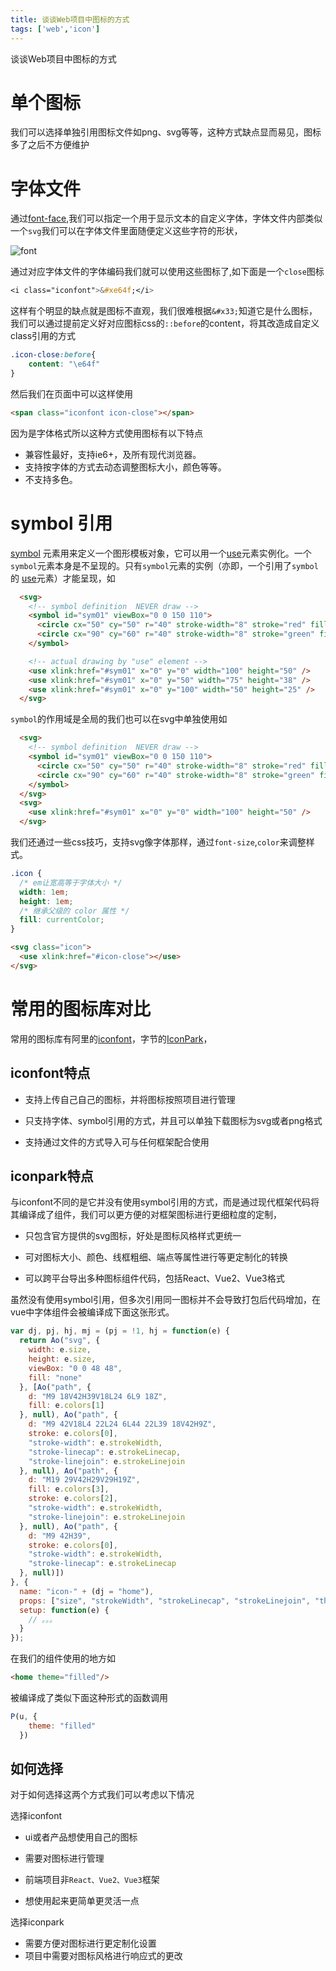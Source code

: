 ```yaml
---
title: 谈谈Web项目中图标的方式
tags: ['web','icon']
---
```

谈谈Web项目中图标的方式

# 单个图标

我们可以选择单独引用图标文件如png、svg等等，这种方式缺点显而易见，图标多了之后不方便维护
# 字体文件
通过[font-face](https://developer.mozilla.org/zh-CN/docs/Web/CSS/@font-face),我们可以指定一个用于显示文本的自定义字体，字体文件内部类似一个`svg`我们可以在字体文件里面随便定义这些字符的形状，

![font](https://img.alicdn.com/tps/TB1GfUJJFXXXXabXpXXXXXXXXXX-598-574.png)

通过对应字体文件的字体编码我们就可以使用这些图标了,如下面是一个`close`图标

```css
<i class="iconfont">&#xe64f;</i>
```

这样有个明显的缺点就是图标不直观，我们很难根据`&#x33;`知道它是什么图标，我们可以通过提前定义好对应图标css的`::before`的content，将其改造成自定义class引用的方式

```css
.icon-close:before{
	content: "\e64f"
}
```

然后我们在页面中可以这样使用

```html
<span class="iconfont icon-close"></span>
```

因为是字体格式所以这种方式使用图标有以下特点

- 兼容性最好，支持ie6+，及所有现代浏览器。
- 支持按字体的方式去动态调整图标大小，颜色等等。
- 不支持多色。

# symbol 引用

[symbol](https://developer.mozilla.org/zh-CN/docs/Web/SVG/Element/symbol) 元素用来定义一个图形模板对象，它可以用一个[use](https://developer.mozilla.org/zh-CN/docs/Web/SVG/Element/use)元素实例化。一个`symbol`元素本身是不呈现的。只有`symbol`元素的实例（亦即，一个引用了`symbol`的 [use](https://developer.mozilla.org/zh-CN/docs/Web/SVG/Element/use)元素）才能呈现，如

```html
  <svg>
    <!-- symbol definition  NEVER draw -->
    <symbol id="sym01" viewBox="0 0 150 110">
      <circle cx="50" cy="50" r="40" stroke-width="8" stroke="red" fill="red" />
      <circle cx="90" cy="60" r="40" stroke-width="8" stroke="green" fill="white" />
    </symbol>

    <!-- actual drawing by "use" element -->
    <use xlink:href="#sym01" x="0" y="0" width="100" height="50" />
    <use xlink:href="#sym01" x="0" y="50" width="75" height="38" />
    <use xlink:href="#sym01" x="0" y="100" width="50" height="25" />
  </svg>
```

`symbol`的作用域是全局的我们也可以在svg中单独使用如

```html
  <svg>
    <!-- symbol definition  NEVER draw -->
    <symbol id="sym01" viewBox="0 0 150 110">
      <circle cx="50" cy="50" r="40" stroke-width="8" stroke="red" fill="red" />
      <circle cx="90" cy="60" r="40" stroke-width="8" stroke="green" fill="white" />
    </symbol>
  </svg>
  <svg>
    <use xlink:href="#sym01" x="0" y="0" width="100" height="50" />
  </svg>
```

我们还通过一些css技巧，支持svg像字体那样，通过`font-size`,`color`来调整样式。

```css
.icon {
  /* em让宽高等于字体大小 */
  width: 1em;
  height: 1em;
  /* 继承父级的 color 属性 */
  fill: currentColor;
}
```

```html
<svg class="icon">
  <use xlink:href="#icon-close"></use>
</svg>
```



# 常用的图标库对比

常用的图标库有阿里的[iconfont](https://www.iconfont.cn/)，字节的[IconPark](https://iconpark.oceanengine.com/)，

## iconfont特点

+ 支持上传自己自己的图标，并将图标按照项目进行管理

+ 只支持字体、symbol引用的方式，并且可以单独下载图标为svg或者png格式

+ 支持通过文件的方式导入可与任何框架配合使用

  

## iconpark特点

与iconfont不同的是它并没有使用symbol引用的方式，而是通过现代框架代码将其编译成了组件，我们可以更方便的对框架图标进行更细粒度的定制，

+ 只包含官方提供的svg图标，好处是图标风格样式更统一

+ 可对图标大小、颜色、线框粗细、端点等属性进行等更定制化的转换
+ 可以跨平台导出多种图标组件代码，包括React、Vue2、Vue3格式

虽然没有使用symbol引用，但多次引用同一图标并不会导致打包后代码增加，在vue中字体组件会被编译成下面这张形式。

```js
var dj, pj, hj, mj = (pj = !1, hj = function(e) {
  return Ao("svg", {
    width: e.size,
    height: e.size,
    viewBox: "0 0 48 48",
    fill: "none"
  }, [Ao("path", {
    d: "M9 18V42H39V18L24 6L9 18Z",
    fill: e.colors[1]
  }, null), Ao("path", {
    d: "M9 42V18L4 22L24 6L44 22L39 18V42H9Z",
    stroke: e.colors[0],
    "stroke-width": e.strokeWidth,
    "stroke-linecap": e.strokeLinecap,
    "stroke-linejoin": e.strokeLinejoin
  }, null), Ao("path", {
    d: "M19 29V42H29V29H19Z",
    fill: e.colors[3],
    stroke: e.colors[2],
    "stroke-width": e.strokeWidth,
    "stroke-linejoin": e.strokeLinejoin
  }, null), Ao("path", {
    d: "M9 42H39",
    stroke: e.colors[0],
    "stroke-width": e.strokeWidth,
    "stroke-linecap": e.strokeLinecap
  }, null)])
}, {
  name: "icon-" + (dj = "home"),
  props: ["size", "strokeWidth", "strokeLinecap", "strokeLinejoin", "theme", "fill", "spin"],
  setup: function(e) {
    // 。。。
  }
});
```

在我们的组件使用的地方如

```html
<home theme="filled"/>
```

被编译成了类似下面这种形式的函数调用

```js
P(u, {
    theme: "filled"
  })
```

## 如何选择

对于如何选择这两个方式我们可以考虑以下情况

选择iconfont

+ ui或者产品想使用自己的图标

+ 需要对图标进行管理

+ 前端项目非`React、Vue2、Vue3`框架

+ 想使用起来更简单更灵活一点

选择iconpark

+ 需要方便对图标进行更定制化设置
+ 项目中需要对图标风格进行响应式的更改


